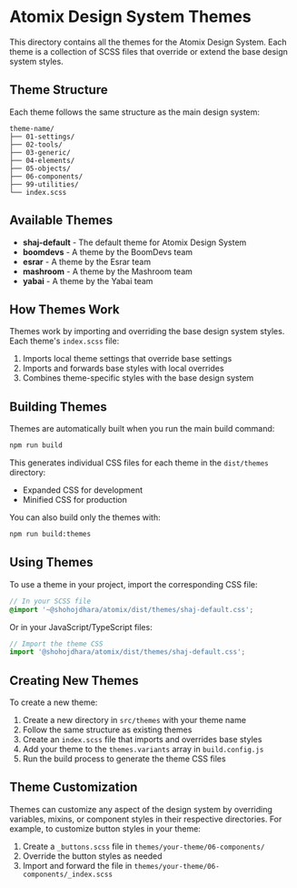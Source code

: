 # Atomix Design System Themes

This directory contains all the themes for the Atomix Design System. Each theme is a collection of SCSS files that override or extend the base design system styles.

## Theme Structure

Each theme follows the same structure as the main design system:

```
theme-name/
├── 01-settings/
├── 02-tools/
├── 03-generic/
├── 04-elements/
├── 05-objects/
├── 06-components/
├── 99-utilities/
└── index.scss
```

## Available Themes

- **shaj-default** - The default theme for Atomix Design System
- **boomdevs** - A theme by the BoomDevs team
- **esrar** - A theme by the Esrar team
- **mashroom** - A theme by the Mashroom team
- **yabai** - A theme by the Yabai team

## How Themes Work

Themes work by importing and overriding the base design system styles. Each theme's `index.scss` file:

1. Imports local theme settings that override base settings
2. Imports and forwards base styles with local overrides
3. Combines theme-specific styles with the base design system

## Building Themes

Themes are automatically built when you run the main build command:

```bash
npm run build
```

This generates individual CSS files for each theme in the `dist/themes` directory:
- Expanded CSS for development
- Minified CSS for production

You can also build only the themes with:

```bash
npm run build:themes
```

## Using Themes

To use a theme in your project, import the corresponding CSS file:

```scss
// In your SCSS file
@import '~@shohojdhara/atomix/dist/themes/shaj-default.css';
```

Or in your JavaScript/TypeScript files:

```js
// Import the theme CSS
import '@shohojdhara/atomix/dist/themes/shaj-default.css';
```

## Creating New Themes

To create a new theme:

1. Create a new directory in `src/themes` with your theme name
2. Follow the same structure as existing themes
3. Create an `index.scss` file that imports and overrides base styles
4. Add your theme to the `themes.variants` array in `build.config.js`
5. Run the build process to generate the theme CSS files

## Theme Customization

Themes can customize any aspect of the design system by overriding variables, mixins, or component styles in their respective directories. For example, to customize button styles in your theme:

1. Create a `_buttons.scss` file in `themes/your-theme/06-components/`
2. Override the button styles as needed
3. Import and forward the file in `themes/your-theme/06-components/_index.scss`